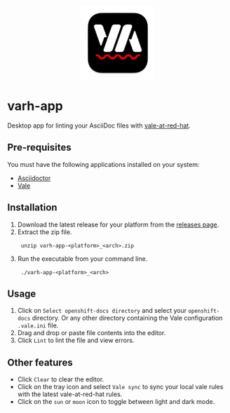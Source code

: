 <p align="center">
  <img src="https://github.com/gaurav-nelson/varh-app/blob/main/resources/icons/appIcon.png?raw=true" alt="Logo" height=170>
</p>

# varh-app
Desktop app for linting your AsciiDoc files with [vale-at-red-hat](https://github.com/redhat-documentation/vale-at-red-hat).

## Pre-requisites
You must have the following applications installed on your system:
- [Asciidoctor](https://asciidoctor.org/)
- [Vale](https://vale.sh/docs/vale-cli/installation/)

## Installation
1. Download the latest release for your platform from the [releases page](https://github.com/gaurav-nelson/varh-app/releases).
2. Extract the zip file.
   ```
    unzip varh-app-<platform>_<arch>.zip
   ```
3. Run the executable from your command line.
    ```
     ./varh-app-<platform>_<arch>
    ```

## Usage
1. Click on `Select openshift-docs directory` and select your `openshift-docs` directory. Or any other directory containing the Vale configuration `.vale.ini` file.
2. Drag and drop or paste file contents into the editor.
3. Click `Lint` to lint the file and view errors.

## Other features
- Click `Clear` to clear the editor.
- Click on the tray icon and select `Vale sync` to sync your local vale rules with the latest vale-at-red-hat rules.
- Click on the `sun` or `moon` icon to toggle between light and dark mode.
